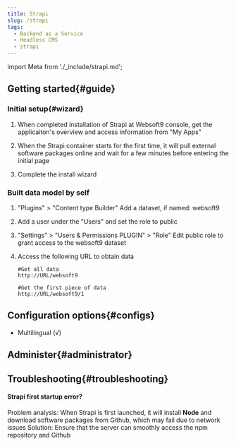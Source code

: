 ```yaml
---
title: Strapi
slug: /strapi
tags:
  - Backend as a Service 
  - Headless CMS
  - strapi
---
```


import Meta from './_include/strapi.md';

<Meta name="meta" />

## Getting started{#guide}

### Initial setup{#wizard}

1. When completed installation of Strapi at Websoft9 console, get the applicaiton's overview and access information from "My Apps"  

2. When the Strapi container starts for the first time, it will pull external software packages online and wait for a few minutes before entering the initial page

3. Complete the install wizard

### Built data model by self

1. "Plugins" > "Content type Builder" Add a dataset, if named: websoft9 

2. Add a user under the "Users" and set the role to public 

3. "Settings" > "Users & Permissions PLUGIN" > "Role" Edit public role to grant access to the websoft9 dataset 

4. Access the following URL to obtain data 
    ``` 
    #Get all data 
    http://URL/websoft9 
        
    #Get the first piece of data 
    http://URL/websoft9/1 
    ```

## Configuration options{#configs}

- Multilingual (√)

## Administer{#administrator}

## Troubleshooting{#troubleshooting}

#### Strapi first startup error?

Problem analysis: When Strapi is first launched, it will install **Node** and download software packages from Github, which may fail due to network issues 
Solution: Ensure that the server can smoothly access the npm repository and Github

